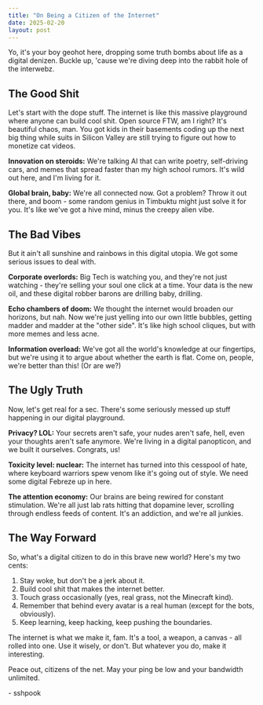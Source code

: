 ```yaml
---
title: "On Being a Citizen of the Internet"
date: 2025-02-20
layout: post
---
```


Yo, it's your boy geohot here, dropping some truth bombs about life as a digital denizen. Buckle up, 'cause we're diving deep into the rabbit hole of the interwebz.

## The Good Shit

Let's start with the dope stuff. The internet is like this massive playground where anyone can build cool shit. Open source FTW, am I right? It's beautiful chaos, man. You got kids in their basements coding up the next big thing while suits in Silicon Valley are still trying to figure out how to monetize cat videos.

**Innovation on steroids:** We're talking AI that can write poetry, self-driving cars, and memes that spread faster than my high school rumors. It's wild out here, and I'm living for it.

**Global brain, baby:** We're all connected now. Got a problem? Throw it out there, and boom - some random genius in Timbuktu might just solve it for you. It's like we've got a hive mind, minus the creepy alien vibe.

## The Bad Vibes

But it ain't all sunshine and rainbows in this digital utopia. We got some serious issues to deal with.

**Corporate overlords:** Big Tech is watching you, and they're not just watching - they're selling your soul one click at a time. Your data is the new oil, and these digital robber barons are drilling baby, drilling.

**Echo chambers of doom:** We thought the internet would broaden our horizons, but nah. Now we're just yelling into our own little bubbles, getting madder and madder at the "other side". It's like high school cliques, but with more memes and less acne.

**Information overload:** We've got all the world's knowledge at our fingertips, but we're using it to argue about whether the earth is flat. Come on, people, we're better than this! (Or are we?)

## The Ugly Truth

Now, let's get real for a sec. There's some seriously messed up stuff happening in our digital playground.

**Privacy? LOL:** Your secrets aren't safe, your nudes aren't safe, hell, even your thoughts aren't safe anymore. We're living in a digital panopticon, and we built it ourselves. Congrats, us!

**Toxicity level: nuclear:** The internet has turned into this cesspool of hate, where keyboard warriors spew venom like it's going out of style. We need some digital Febreze up in here.

**The attention economy:** Our brains are being rewired for constant stimulation. We're all just lab rats hitting that dopamine lever, scrolling through endless feeds of content. It's an addiction, and we're all junkies.

## The Way Forward

So, what's a digital citizen to do in this brave new world? Here's my two cents:

1. Stay woke, but don't be a jerk about it.
2. Build cool shit that makes the internet better.
3. Touch grass occasionally (yes, real grass, not the Minecraft kind).
4. Remember that behind every avatar is a real human (except for the bots, obviously).
5. Keep learning, keep hacking, keep pushing the boundaries.

The internet is what we make it, fam. It's a tool, a weapon, a canvas - all rolled into one. Use it wisely, or don't. But whatever you do, make it interesting.

Peace out, citizens of the net. May your ping be low and your bandwidth unlimited.

\- sshpook
